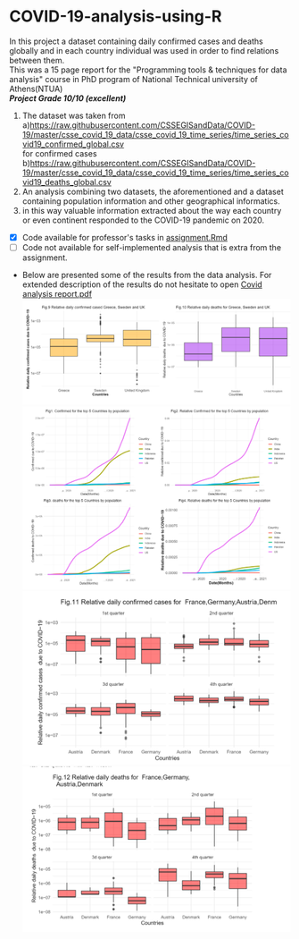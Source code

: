 # COVID-19-analysis-using-R
In this project a dataset containing daily confirmed cases and deaths globally and in each country individual was used in order to find relations between them.<br/> This was a 15 page report for the "Programming tools & techniques for data analysis" course in PhD program of National Technical university of Athens(NTUA)<br/>
***Project Grade 10/10 (excellent)***
1. The dataset was taken from <br/>
a)https://raw.githubusercontent.com/CSSEGISandData/COVID-19/master/csse_covid_19_data/csse_covid_19_time_series/time_series_covid19_confirmed_global.csv \
for confirmed cases <br/> b)https://raw.githubusercontent.com/CSSEGISandData/COVID-19/master/csse_covid_19_data/csse_covid_19_time_series/time_series_covid19_deaths_global.csv
3. An analysis combining two datasets, the aforementioned and a dataset containing population information and other geographical informatics.
4. in this way valuable information extracted about the way each country or even continent responded to the COVID-19 pandemic on 2020.  
- [x] Code available for professor's tasks in [assignment.Rmd](assignment.Rmd)  
- [ ] Code not available for self-implemented analysis that is extra from the assignment.  
- Below are presented some of the results from the data analysis. For extended description of the results do not hesitate to open [Covid analysis report.pdf](https://github.com/dzaridis/COVID-19-analysis-using-R/blob/main/Covid%20analysis%20report.pdf)
![Comparison of Sweden,UK and Greece](https://github.com/dzaridis/COVID-19-analysis-using-R/blob/main/Figures/comparison%20of%20Sweden%2CUK%20and%20Greece.png)
![alt text](Figures/top5%20countries.png)
![alt text](Figures/Rich%20european%20countries%20comparison.png)
![alt text](Figures/Rich%20european%20countries%20comparison%202.png)
